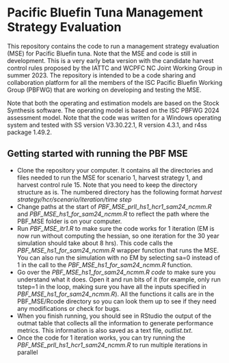 # Pacific Bluefin Tuna Management Strategy Evaluation

This repository contains the code to run a management strategy
evaluation (MSE) for Pacific Bluefin tuna. Note that the MSE and code is
still in development. This is a very early beta version with the candidate harvest control rules 
proposed by the IATTC and WCPFC NC Joint Working Group in summer 2023.
The repository is intended to be a code sharing and collaboration platform for all the
members of the ISC Pacific Bluefin Working Group (PBFWG) that are
working on developing and testing the MSE.

Note that both the operating and estimation models are based on the
Stock Synthesis software. The operating model is based on the ISC PBFWG
2024 assessment model. Note that the code was written
for a Windows operating system and tested with SS version V3.30.22.1, R
version 4.3.1, and r4ss package 1.49.2.

## Getting started with running the PBF MSE

-   Clone the repository your computer. It contains all the directories
    and files needed to run the MSE for scenario 1, harvest strategy 1,
    and harvest control rule 15. Note that you need to keep the directory
    structure as is. The numbered directory has the following format
    *harvest strategy/hcr/scenario/iteration/time step*
-   Change paths at the start of *PBF_MSE_prll_hs1_hcr1_sam24_ncmm.R* and *PBF_MSE_hs1_for_sam24_ncmm.R* to
    reflect the path where the PBF_MSE folder is on your computer.
-   Run *PBF_MSE_itr1.R* to make sure the code works for 1 iteration (EM
    is now run without computing the hessian, so one iteration for the
    30 year simulation should take about 8 hrs). This code
    calls the *PBF_MSE_hs1_for_sam24_ncmm.R* wrapper function that runs the MSE. You can also 
    run the simulation with no EM by selecting sa=0 instead of 1 in the call to the *PBF_MSE_hs1_for_sam24_ncmm.R* function.
-   Go over the *PBF_MSE_hs1_for_sam24_ncmm.R code* to make sure you understand what it
    does. Open it and run bits of it (for example, only run tstep=1 in
    the loop, making sure you have all the inputs specified in
    *PBF_MSE_hs1_for_sam24_ncmm.R*). All the functions it calls are in the
    PBF_MSE/Rcode directory so you can look them up to see if they need
    any modifications or check for bugs.
-   When you finish running, you should see in RStudio the output of the
    outmat table that collects all the information to generate
    performance metrics. This information is also saved as a text file,
    *outlist.txt*.
-   Once the code for 1 iteration works, you can try running the *PBF_MSE_prll_hs1_hcr1_sam24_ncmm.R* to run multiple iterations in parallel
